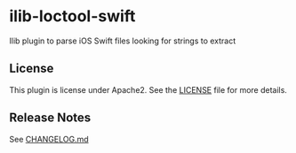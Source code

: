 # ilib-loctool-swift

Ilib plugin to parse iOS Swift files looking for strings to extract

## License

This plugin is license under Apache2. See the [LICENSE](./LICENSE)
file for more details.

## Release Notes

See [CHANGELOG.md](./CHANGELOG.md)
